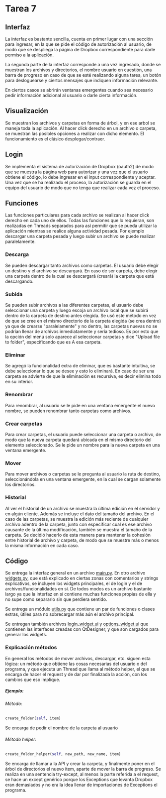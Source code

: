 Tarea 7
=======

## Interfaz

La interfaz es bastante sencilla, cuenta en primer lugar con una sección para ingresar, en la que se pide el código de autorización al usuario, de modo que se despliega la página de Dropbox correspondiente para darle permiso a la aplicación.

La segunda parte de la interfaz corresponde a una vez ingresado, donde se muestran los archivos y directorios, el nombre usuario en cuestión, una barra de progreso en caso de que se esté realizando alguna tarea, un botón para desloguearse y ciertos mensajes que indiquen información relevante.

En ciertos casos se abrirán ventanas emergentes cuando sea necesario pedir información adicional al usuario o darle cierta información.

## Visualización

Se muestran los archivos y carpetas en forma de árbol, y en ese arbol se maneja toda la aplicación. Al hacer click derecho en un archivo o carpeta, se muestran las posibles opciones a realizar con dicho elemento. El funcionamiento es el clásico desplegar/contraer.

## Login

Se implementa el sistema de autorización de Dropbox (oauth2) de modo que se muestra la página web para autorizar y una vez que el usuario obtiene el código, lo debe ingresar en el input correspondiente y aceptar. Una vez que se ha realizado el proceso, la autorización se guarda en el equipo del usuario de modo que no tenga que realizar cada vez el proceso.

## Funciones

Las funciones particulares para cada archivo se realizan al hacer click derecho en cada uno de ellos. Todas las funciones que lo requieran, son realizadas en Threads separados para así permitir que se pueda utilizar la aplicación mientras se realice alguna actividad pesada. Por ejemplo descargar una carpeta pesada y luego subir un archivo se puede realizar paralelamente.

### Descarga

Se pueden descargar tanto archivos como carpetas. El usuario debe elegir un destino y el archivo se descargará. En caso de ser carpeta, debe elegir una carpeta dentro de la cual se descargará (creará) la carpeta que está descargando.

### Subida

Se pueden subir archivos a las diferentes carpetas, el usuario debe seleccionar una carpeta y luego escoja un archivo local que se subirá dentro de la carpeta de destino antes elegida. Se usó este método en vez de que se cree en el mismo directorio de la carpeta elegida (se crea dentro) ya que de crearse "paralelamente" y no dentro, las carpetas nuevas no se podrían llenar de archivos inmediatamente y sería tedioso. Es por esto que la opción del menú solo aparece al seleccionar carpetas y dice "Upload file to folder", especificando que es A esa carpeta.

### Eliminar

Se agregó la funcionalidad extra de eliminar, que es bastante intuitiva, se debe seleccionar lo que se desee y esto lo eliminará. En caso de ser una carpeta se advierte de que la eliminación es recursiva, es decir elimina todo en su interior.

### Renombrar

Para renombrar, al usuario se le pide en una ventana emergente el nuevo nombre, se pueden renombrar tanto carpetas como archivos.

### Crear carpetas

Para crear carpetas, el usuario puede seleccionar una carpeta o archivo, de modo que la nueva carpeta quedará ubicada en el mismo directorio del elemento seleccionado. Se le pide un nombre para la nueva carpeta en una ventana emergente.

### Mover

Para mover archivos o carpetas se le pregunta al usuario la ruta de destino, seleccionándola en una ventana emergente, en la cual se cargan solamente los directorios.

### Historial

Al ver el historial de un archivo se muestra la última edición en el servidor y en algún cliente. Además se incluye el dato del tamaño del archivo. En el caso de las carpetas, se muestra la edición más reciente de cualquier archivo adentro de la carpeta, junto con especificar cual es ese archivo causante de la última modificación, también se muestra el tamaño de la carpeta. Se decidió hacerlo de esta manera para mantener la cohesión entre historial de archivo y carpeta, de modo que se muestre más o menos la misma información en cada caso.

## Código

Se entrega la interfaz general en un archivo [main.py](main.py). En otro archivo [widgets.py](widgets.py), que está explicado en ciertas zonas con comentarios y strings explicativos, se incluyen los widgets principales, el de login y el de archivos/funcionalidades en sí. De todos modos es un archivo bastante largo ya que la interfaz en sí contiene muchas funciones propias de ella y no supe como separarlo sin que perdiera sentido.

Se entrega un módulo [utils.py](utils.py) que contiene un par de funciones o clases extras, útiles para no sobrecargar más aún el archivo principal.

Se entregan también archivos [login_widget.ui](login_widget.ui) y [options_widget.ui](options_widget.ui) que contienen las interfaces creadas con QtDesigner, y que son cargados para generar los widgets.

### Explicación métodos

En general los métodos de mover archivos, descargar, etc. siguen esta lógica: un método que obtiene las cosas necesarias del usuario o del programa, y que ejecuta un Thread que llama al método helper, el que se encarga de hacer el request y de dar por finalizada la acción, con los cambios que eso implique.

##### Ejemplo:

###### Método:
```python
create_folder(self, item)
```
Se encarga de pedir el nombre de la carpeta al usuario
###### Método helper:
```python
create_folder_helper(self, new_path, new_name, item)
```
Se encarga de llamar a la API y crear la carpeta, y finalmente poner en el árbol de directorios el nuevo item, aparte de mover la barra de progreso. Se realiza en una sentencia try-except, al menos la parte referida a el request, se hace un except genérico porque los Exceptions que levanta Dropbox eran demasiados y no era la idea llenar de importaciones de Exceptions el programa.